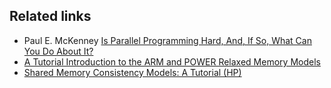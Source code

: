 ## Related links
* Paul E. McKenney [Is Parallel Programming Hard, And, If So, What Can You Do About It?](https://mirrors.edge.kernel.org/pub/linux/kernel/people/paulmck/perfbook/perfbook.html)
* [A Tutorial Introduction to the ARM and POWER Relaxed Memory Models](https://www.cl.cam.ac.uk/~pes20/ppc-supplemental/test7.pdf)
* [Shared Memory Consistency Models: A Tutorial (HP)](http://www.hpl.hp.com/techreports/Compaq-DEC/WRL-95-7.pdf)
